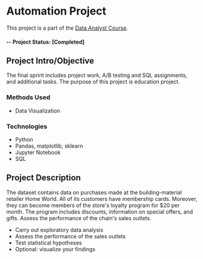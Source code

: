 # Automation Project
This project is a part of the [Data Analyst Course](https://practicum.yandex.com/profile/data-analyst/).

#### -- Project Status: [Completed]

## Project Intro/Objective
The final sprint includes project work, A/B testing and SQL assignments, and additional tasks.
The purpose of this project is education project. 

### Methods Used
* Data Visualization

### Technologies
* Python
* Pandas, matplotlib, sklearn
* Jupyter Notebook
* SQL

## Project Description
The dataset contains data on purchases made at the building-material retailer Home World. All of its customers have membership cards. Moreover, they can become members of the store's loyalty program for $20 per month. The program includes discounts, information on special offers, and gifts. 
Assess the performance of the chain's sales outlets.

- Carry out exploratory data analysis
- Assess the performance of the sales outlets
- Test statistical hypotheses
- Optional: visualize your findings